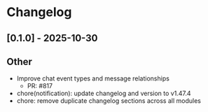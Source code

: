 # Changelog

## [0.1.0] - 2025-10-30


## Other

- Improve chat event types and message relationships
   - PR: #817
- chore(notification): update changelog and version to v1.47.4
- chore: remove duplicate changelog sections across all modules
